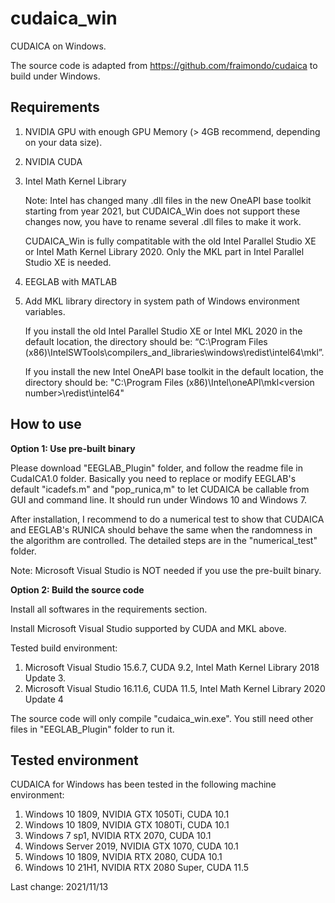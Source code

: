 # cudaica_win
CUDAICA on Windows.

The source code is adapted from <https://github.com/fraimondo/cudaica> to build under Windows.

## Requirements

1. NVIDIA GPU with enough GPU Memory (> 4GB recommend, depending on your data size).

2. NVIDIA CUDA

3. Intel Math Kernel Library 
   
   Note: Intel has changed many .dll files in the new OneAPI base toolkit starting from year 2021, but CUDAICA_Win does not support these changes now, you have to rename several .dll files to make it work. 
   
   CUDAICA_Win is fully compatitable with the old Intel Parallel Studio XE or Intel Math Kernel Library 2020. Only the MKL part in Intel Parallel Studio XE is needed.

4. EEGLAB with MATLAB

5. Add MKL library directory in system path of Windows environment variables. 

   If you install the old Intel Parallel Studio XE or Intel MKL 2020 in the default location, the directory should be: “C:\Program Files (x86)\IntelSWTools\compilers_and_libraries\windows\redist\intel64\mkl”.
   
   If you install the new Intel OneAPI base toolkit in the default location, the directory should be: "C:\Program Files (x86)\Intel\oneAPI\mkl\<version number>\redist\intel64"


## How to use

**Option 1: Use pre-built binary**

Please download "EEGLAB_Plugin" folder, and follow the readme file in CudaICA1.0 folder. Basically you need to replace or modify EEGLAB's default "icadefs.m" and "pop_runica,m" to let CUDAICA be callable from GUI and command line. It should run under Windows 10 and Windows 7.

After installation, I recommend to do a numerical test to show that CUDAICA and EEGLAB's RUNICA should behave the same when the randomness in the algorithm are controlled. The detailed steps are in the "numerical_test" folder.

Note: Microsoft Visual Studio is NOT needed if you use the pre-built binary.

**Option 2: Build the source code**

Install all softwares in the requirements section.

Install Microsoft Visual Studio supported by CUDA and MKL above.

Tested build environment:
1. Microsoft Visual Studio 15.6.7,  CUDA 9.2,  Intel Math Kernel Library 2018 Update 3.
2. Microsoft Visual Studio 16.11.6, CUDA 11.5, Intel Math Kernel Library 2020 Update 4

The source code will only compile "cudaica_win.exe". You still need other files in "EEGLAB_Plugin" folder to run it.

## Tested environment

CUDAICA for Windows has been tested in the following machine environment:

1. Windows 10 1809, NVIDIA GTX 1050Ti, CUDA 10.1
2. Windows 10 1809, NVIDIA GTX 1080Ti, CUDA 10.1
3. Windows 7 sp1, NVIDIA RTX 2070, CUDA 10.1
4. Windows Server 2019, NVIDIA GTX 1070, CUDA 10.1
5. Windows 10 1809, NVIDIA RTX 2080, CUDA 10.1
7. Windows 10 21H1, NVIDIA RTX 2080 Super, CUDA 11.5

Last change: 2021/11/13
